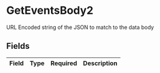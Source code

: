 # GetEventsBody2

URL Encoded string of the JSON to match to the data body


## Fields

| Field       | Type        | Required    | Description |
| ----------- | ----------- | ----------- | ----------- |